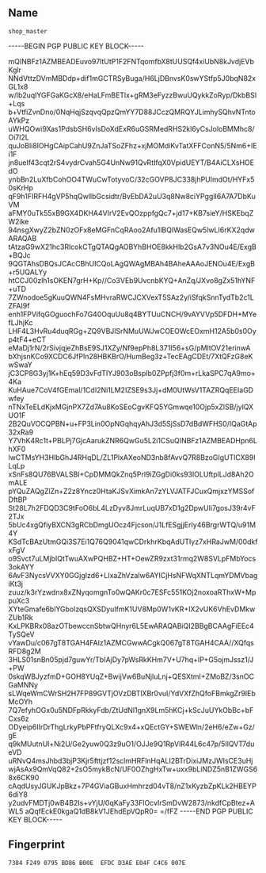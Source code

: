 ## Name
```
shop_master
```

-----BEGIN PGP PUBLIC KEY BLOCK-----

mQINBFz1AZMBEADEuvo97ltUtP1F2FNTqomfbX8tUUSQf4xiUbN8kJvdjEVbKglr
NNdVttzDVmMBDdp+dif1mGCTRSyBuga/H6LjDBnvsK0swYStfp5J0bqN82xGL1x8
w/lb2uqlYGFGaKGcX8/eHaLFmBETlx+gRM3eFyzzBwuUQykkZoRyp/DkbBSI+Lqs
b+VtfiZvnDno/0NqHqjSzqvqQpzQmYY7D88JCczQMRQYJLimhySQhvNTntoAYkPz
uWHQOwi9Xas1PdsbSH6vIsDoXdExR6uGSRMedRHS2kl6yCsJoloBMMhc8/Oi7l2L
quJoBli8IOHgCAipCahU9ZnJaTSoZFhz+xjMOMdiKvTatXFFConN5/5Nm6+IEi1F
jn8uelf43cqt2rS4vydrCvah5G4UnNw91QvRtIfqX0VpidUEYT/B4AiCLXsHOEdO
ynbBn2LuXfbCohOO4TWuCwTotyvoC/32cGOVP8JC338jhPUImdOt/HYFx50sKrHp
qF9h1FIRFH4gVP5hqQwllbGcsidtr/BvEbDA2uU3q8Nw8ciYPgglI6A7A7DbKuVM
aFMY0uTk55xB9GX4DKHA4VIrV2EvQOzppfgQc7+jd17+KB7sieY/HSKEbqZW2ike
94nsgXwyZ2bZN0zOFx8eMGFnCqRAoo2Afu1lBQIWasEQw5lwLI6rKX2qdwARAQAB
tAtzaG9wX21hc3RlcokCTgQTAQgAOBYhBHOE8kkHlb2GsA7v3NOu4E/ExgB+BQJc
9QGTAhsDBQsJCAcCBhUICQoLAgQWAgMBAh4BAheAAAoJENOu4E/ExgB+r5UQALYy
htCCJ00zlh1sOKEN7grH+Kp//Co3VEb9UvcnbKYQ+AnZq/JXvo8gZx51hYNF+uTD
7ZWnodoe5gKuuQWN4FsMHvraRWCJCXVexT5SAz2y/iSfqkSnnTydTb2c1LZFAI9f
enh1FPVifqGOguochFo7G40OquUu8q4BYTUuCNCH/9vAYVVp5DFDH+MYefLJhjKc
LHF4L3HvRu4duqRGg+ZQ9VBJlSrNMuUWJwCOEOWcEOxmH12A5b0s0Oyp4tF4+eCT
eMaDj1rN/2rSivjqjeZhBsE9SJ1XZy/Nf9epPh8L371I56+sG/pMltOV21erinwA
bXhjsnKCo9XCDC6JfPln28HBKBrO/HumBeg3z+TecEAgCDEt/7XtQFzG8eKwSwaY
jC3CP8G3yj1K+hEq59D3vFdTIYJ903oBspIb0ZPpfj3f0m+rLkaSPC7qA9mo+4Ka
KuHAue7CoV4fGEmal/1CdI2Ni1LM2IZSE9s3Jj+dM0UtWsV1TAZRQqEEIaGDwfey
nTNxTeELdKjxMGjnPX7Zd7Au8KoSEoCgvKFQ5YGmwqe10Ojp5xZlSB/jylQXUO1F
2B2QuVOCQPBN+u+FP3Lin0OpNGqhqyAhJ3d5SjSsD7dBdWFHS0/IQaGtAp32xRa9
Y7VhK4Rc1t+PBLPj7GjcAarukZNR6QwGu5L2i1CSuQINBFz1AZMBEADHpn6LhXF0
lwCTMsYH3HlbGhJ4RHqDL/ZL1PlxAXeoND3nb8fAvvQ7R8BzoGIgUTlCX89lLqLp
xSnFs8QU76BVALSBI+CpDMMQkZnq5Prl9iZGgDi0ks93IOLUftplLJd8Ah2OmALE
pYQuZAQgZlZn+Z2z8Yncz0HtaKJSvXimkAn7zYLVJATFJCuxQmjxzYMSSofDftBP
St28L7h2FDQD3C9tFoO6bL4LzDyv8JmrLuqUB7xD1g2DpwUIi7gosJ39r4vF2TJx
5bUc4xgQfiyBXCN3gRCbDmgUOcz4Fjcson/J1LfESgjjErIy46BrgrWTQ/u91M4Y
KSdTcBAzUtmGQi3S7Ei1Q76Q9041qwCDrkhrKbqAdUTIyz7xHRaJwM/00dkfxFgV
o9Svct7uLMjbIQtTwuAXwPQHBZ+HT+OewZR9zxt31rmq2W8SVLpFMbYocs3okAYY
6AvF3NycsVVXY0GGjgIzd6+LIxaZhVzaIw6AYICjHsNFWqXNTLqmYDMVbagiKt3j
zuuz/k3rYzwdnx8xZNyqomgnTo0wQAKr0c7ESFc551KOj2noxoaRThxW+MppuXc3
XYteGmafe6blYGbolzqsQXSDyuIfmK1UV8Mp0W1vKR+IX2vUK6VhEvDMkwZUb1Rk
KxLPKBRx08azOTbewccnSbtwQHnyr6L5EwARAQABiQI2BBgBCAAgFiEEc4TySQeV
vYawDu/c067gT8TGAH4FAlz1AZMCGwwACgkQ067gT8TGAH4CAA//XQfqsRFD8g2M
3HLS01snBn05pjd7guwYr/TbIAjDy7pWsRkKHm7V+U7hq+IP+G5ojmJssz1/J+PW
0skqWBJyzfmD+GOH8YUqZ+BwijVw6BuNjIuLnj+QESXtmI+ZMoBZ/3snOCGaMNNy
sLWqeWmCWrSH2H7FP89GVTjOVzDBTlXBr0vuI/YdVXfZhQfoFBmkgZr9IEbMcOYh
7Q7efyhOGx0u5NDFpRkkyFdb/ZtUdNl1gnX9Lm5hKCj+kScJuUYkObBc+bFCxs6z
ODyeip6IIrDrThgLrkyPbPFtfryQLXc9x4+xQEctGY+SWEWln/2eH6/eZw+Gz/gE
q9kMUutnUl+Ni2U/Ge2yuw0Q3z9uO1/OJJe9Q1RpVlR44L6c47p/5IlQVT7dueVD
uRNvQ4msJhbd3bjP3Kjr5fttjzf12sclmHRFlnHqALI2BTrDixiJMzJWIsCE3uHj
wjAsAx9QmVqQ82+2sO5mykBcN/UF0OZhgHxTw+uxx9bLiNDZ5nB1ZWGS68x6CK90
cAqdUsyJGUKJpBkz+7P4GViaGBuxHmhrzd04vT8/nZ1xKyzbZpKLk2HBEYP6diY8
y2udvFMDTj0wB4B2Is+vYjU/0qKaFy33FlOcvIrSmDvW2873/nkdfCpBtez+AWL5
aQqfEckE0kgaQ1dB8kV1JEhdEpVQpR0=
=/fFZ
-----END PGP PUBLIC KEY BLOCK-----

## Fingerprint

```
7384 F249 0795 BD86 B00E  EFDC D3AE E04F C4C6 007E
```
